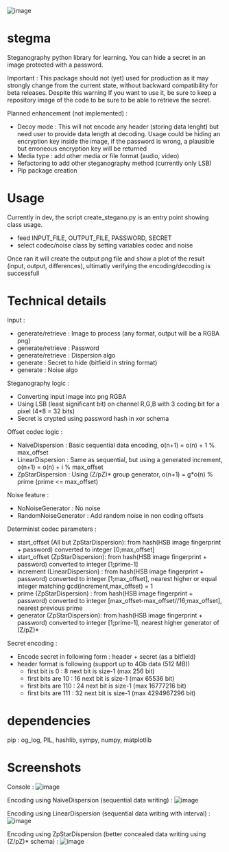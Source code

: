 ![image](https://github.com/user-attachments/assets/b841c32b-bcc7-4f6a-a5fd-2b73c75cae22)

# stegma

Steganography python library for learning.
You can hide a secret in an image protected with a password.

Important : This package should not (yet) used for production as it may strongly change from the current state, without backward compatibility for beta releases. Despite this warning If you want to use it, be sure to keep a repository image of the code to be sure to be able to retrieve the secret.

Planned enhancement (not implemented) :
- Decoy mode : This will not encode any header (storing data lenght) but need user to provide data length at decoding. Usage could be hiding an encryption key inside the image, if the password is wrong, a plausible but erroneous encryption key will be returned
- Media type : add other media or file format (audio, video)
- Refactoring to add other steganography method (currently only LSB)
- Pip package creation

# Usage

Currently in dev, the script create_stegano.py is an entry point showing class usage.
- feed INPUT_FILE, OUTPUT_FILE, PASSWORD, SECRET
- select codec/noise class by setting variables codec and noise

Once ran it will create the output png file and show a plot of the result (input, output, differences), ultimatly verifying the encoding/decoding is successfull

# Technical details

Input :

- generate/retrieve : Image to process (any format, output will be a RGBA png)
- generate/retrieve : Password
- generate/retrieve : Dispersion algo
- generate : Secret to hide (bitfield in string format)
- generate : Noise algo

Steganography logic :

- Converting input image into png RGBA 
- Using LSB (least significant bit) on channel R,G,B with 3 coding bit for a pixel (4*8 = 32 bits)
- Secret is crypted using password hash in xor schema

Offset codec logic :

- NaiveDispersion : Basic sequential data encoding, o(n+1) = o(n) + 1 % max_offset
- LinearDispersion : Same as sequential, but using a generated increment, o(n+1) = o(n) + i % max_offset  
- ZpStarDispersion : Using (Z/pZ)* group generator, o(n+1) = g*o(n) % prime   (prime <= max_offset)

Noise feature :

- NoNoiseGenerator : No noise
- RandomNoiseGenerator : Add random noise in non coding offsets

Determinist codec parameters :

- start_offset (All but ZpStarDispersion): from hash(HSB image fingerprint + password) converted to integer [0;max_offset] 
- start_offset (ZpStarDispersion): from hash(HSB image fingerprint + password) converted to integer [1;prime-1] 
- increment (LinearDispersion) : from hash(HSB image fingerprint + password) converted to integer [1;max_offset], nearest higher or equal integer matching gcd(increment,max_offset) = 1
- prime (ZpStarDispersion) : from hash(HSB image fingerprint + password) converted to integer [max_offset-max_offset//16;max_offset], nearest previous prime
- generator (ZpStarDispersion): from hash(HSB image fingerprint + password) converted to integer [1;prime-1], nearest higher generator of (Z/pZ)*

Secret encoding :

- Encode secret in following form : header + secret (as a bitfield)
- header format is following (support up to 4Gb data (512 MB))
    - first bit is 0 : 8 next bit is size-1 (max 256 bit)
    - first bits are 10 : 16 next bit is size-1 (max 65536 bit)
    - first bits are 110 : 24 next bit is size-1 (max 16777216 bit)
    - first bits are 111 : 32 next bit is size-1 (max 4294967296 bit)

# dependencies

pip : og_log, PIL, hashlib, sympy, numpy, matplotlib

# Screenshots

Console :
![image](https://github.com/user-attachments/assets/e87ee26d-3833-4828-bff7-e4304dbe3e53)

Encoding using NaiveDispersion (sequential data writing) :
![image](https://github.com/user-attachments/assets/bd64a81d-5814-4a0e-a8c4-ae1e33ccbf95)

Encoding using LinearDispersion (sequential data writing with interval) :
![image](https://github.com/user-attachments/assets/b62628da-d5e6-4ff8-b76a-3b3119179bc4)

Encoding using ZpStarDispersion (better concealed data writing using (Z/pZ)* schema) :
![image](https://github.com/user-attachments/assets/e448f795-d32c-42e1-8d11-334303abfc8b)

